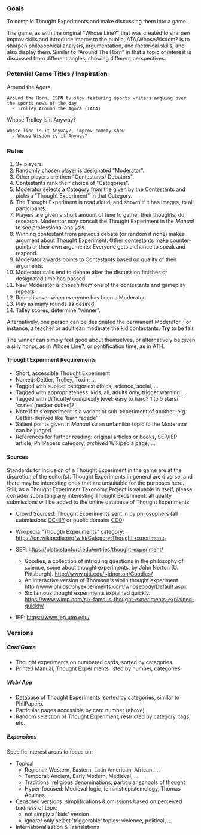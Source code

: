 ### Goals

To compile Thought Experiments and make discussing them into a game. 

The game, as with the original "Whose Line?" that was created to sharpen improv skills and introduce improv to the public, ATA/WhoseWisdom? is to sharpen philosophical analysis, argumentation, and rhetorical skills, and also display them. Similar to "Around The Horn" in that a topic of interest is discussed from different angles, showing different perspectives.

### Potential Game Titles / Inspiration

Around the Agora 

    Around the Horn, ESPN tv show featuring sports writers arguing over the sports news of the day 
      - Trolley Around the Agora (TAtA)

Whose Trolley is it Anyway? 

    Whose line is it Anyway?, improv comedy show
      - Whose Wisdom is it Anyway?

### Rules

1. 3+ players
2. Randomly chosen player is designated "Moderator".
3. Other players are then "Contestants/ Debators".
4. Contestants rank their choice of "Categories".
5. Moderator selects a Category from the given by the Contestants and picks a "Thought Experiment" in that Category.
6. The Thought Experiment is read aloud, and shown if it has images, to all participants.
7. Players are given a short amount of time to gather their thoughts, do research. Moderator may consult the Thought Experiment in the *Manual* to see professional analysis.
8. Winning contestant from previous debate (or random if none) makes argument about Thought Experiment. Other contestants make counter-points or their own arguments. Everyone gets a chance to speak and respond.
9. Moderator awards points to Contestants based on quality of their arguments.
10. Moderator calls end to debate after the discussion finishes or designated time has passed.
11. New Moderator is chosen from one of the contestants and gameplay repeats.
12. Round is over when everyone has been a Moderator.
13. Play as many rounds as desired.
14. Talley scores, determine "winner".

Alternatively, one person can be designated the permanent Moderator. For instance, a teacher or adult can moderate the kid contestants. __Try__ to be fair.

The winner can simply feel good about themselves, or alternatively be given a silly honor, as in Whose Line?, or pontification time, as in ATH.

#### Thought Experiment Requirements

- Short, accessible Thought Experiment
- Named: Gettier, Trolley, Toxin, ...
- Tagged with subject categories: ethics, science, social, ...
- Tagged with appropriateness: kids, all, adults only, trigger warning ...
- Tagged with difficulty/ complexity level: easy to hard? 1 to 5 stars/ 'crates (necker cubes)?
- Note if this experiment is a variant or sub-experiment of another: e.g. Gettier-derived like 'barn facade'
- Salient points given in *Manual* so an unfamiliar topic to the Moderator can be judged.
- References for further reading: original articles or books, SEP/IEP article, PhilPapers category, *archived* Wikipedia page, ...

#### Sources

Standards for inclusion of a Thought Experiment in the game are at the discretion of the editor(s). Thought Experiments in general are diverse, and there may be interesting ones that are unsuitable for the purposes here. Still, as a Thought Experiment Taxonomy Project is valuable in itself, please consider submitting any interesting Thought Experiment: all quality submissions will be added to the online database of Thought Experiments.

- Crowd Sourced: Thought Experiments sent in by philosophers (all submissions [CC-BY](https://creativecommons.org/licenses/by/4.0/) or public domain/ [CC0](https://creativecommons.org/choose/zero/))
- Wikipedia "Thougth Experiments" category: https://en.wikipedia.org/wiki/Category:Thought_experiments
- SEP: https://plato.stanford.edu/entries/thought-experiment/
  - Goodies, a collection of intriguing questions in the philosophy of science, some about thought experiments, by John Norton (U. Pittsburgh). http://www.pitt.edu/~jdnorton/Goodies/
  - An interactive version of Thomson's violin thought experiment. http://www.philosophyexperiments.com/whosebody/Default.aspx
  - Six famous thought experiments explained quickly. https://www.wimp.com/six-famous-thought-experiments-explained-quickly/

- IEP: https://www.iep.utm.edu/


### Versions

##### Card Game

- Thought experiments on numbered cards, sorted by categories.
- Printed Manual, Thought Experiments listed by number, categories.

##### Web/ App

- Database of Thought Experiments, sorted by categories, similar to PhilPapers.
- Particular pages accessible by card number (above)
- Random selection of Thought Experiment, restricted by category, tags, etc.

##### Expansions

Specific interest areas to focus on:

- Topical
  - Regional: Western, Eastern, Latin American, African, ...
  - Temporal: Ancient, Early Modern, Medieval, ...
  - Traditions: religious denominations, particular schools of thought
  - Hyper-focused: Medieval logic, feminist epistemology, Thomas Aquinas, ...
- Censored versions: simplifications & omissions based on perceived badness of topic
  - not simply a 'kids' version
  - ignore/ only select 'triggerable' topics: violence, political, ...
- Internationalization & Translations
